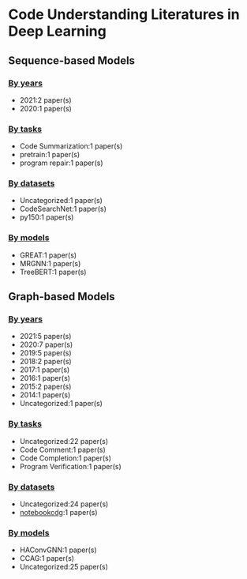 # Code Understanding Literatures in Deep Learning
## Sequence-based Models
### [By years](sequence_based_models/years.md)
* 2021:2 paper(s)
* 2020:1 paper(s)
### [By tasks](sequence_based_models/tasks.md)
* Code Summarization:1 paper(s)
* pretrain:1 paper(s)
* program repair:1 paper(s)
### [By datasets](sequence_based_models/datasets.md)
* Uncategorized:1 paper(s)
* CodeSearchNet:1 paper(s)
* py150:1 paper(s)
### [By models](sequence_based_models/models.md)
* GREAT:1 paper(s)
* MRGNN:1 paper(s)
* TreeBERT:1 paper(s)
## Graph-based Models
### [By years](graph_based_models/years.md)
* 2021:5 paper(s)
* 2020:7 paper(s)
* 2019:5 paper(s)
* 2018:2 paper(s)
* 2017:1 paper(s)
* 2016:1 paper(s)
* 2015:2 paper(s)
* 2014:1 paper(s)
* Uncategorized:1 paper(s)
### [By tasks](graph_based_models/tasks.md)
* Uncategorized:22 paper(s)
* Code Comment:1 paper(s)
* Code Completion:1 paper(s)
* Program Verification:1 paper(s)
### [By datasets](graph_based_models/datasets.md)
* Uncategorized:24 paper(s)
* [notebookcdg](https://paperswithcode.com/dataset/notebookcdg):1 paper(s)
### [By models](graph_based_models/models.md)
* HAConvGNN:1 paper(s)
* CCAG:1 paper(s)
* Uncategorized:25 paper(s)
